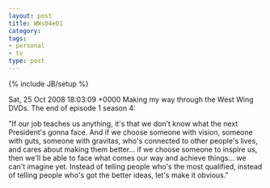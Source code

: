 ```yaml
---
layout: post
title: WWs04e01
category: 
tags: 
- personal
- tv
type: post
---
```

{% include JB/setup %}

<pubDate>Sat, 25 Oct 2008 18:03:09 +0000</pubDate>
Making my way through the West Wing DVDs. The end of episode 1 season 4:

"If our job teaches us anything, it's that we don't know what the next President's gonna face. And if we choose someone with vision, someone with guts, someone with gravitas, who's connected to other people's lives, and cares about making them better... if we choose someone to inspire us, then we'll be able to face what comes our way and achieve things... we can't imagine yet. Instead of telling people who's the most qualified, instead of telling people who's got the better ideas, let's make it obvious."
